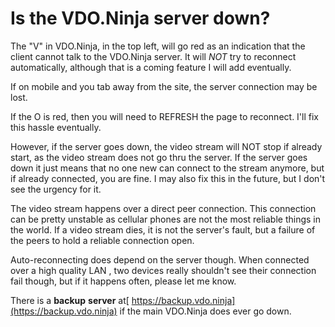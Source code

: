 # Is the VDO.Ninja server down?

The "V" in VDO.Ninja, in the top left, will go red as an indication that the client cannot talk to the VDO.Ninja server. It will _NOT_ try to reconnect automatically, although that is a coming feature I will add eventually.

If on mobile and you tab away from the site, the server connection may be lost.

If the O is red, then you will need to REFRESH the page to reconnect. I'll fix this hassle eventually.

However, if the server goes down, the video stream will NOT stop if already start, as the video stream does not go thru the server. If the server goes down it just means that no one new can connect to the stream anymore, but if already connected, you are fine. I may also fix this in the future, but I don't see the urgency for it.

The video stream happens over a direct peer connection. This connection can be pretty unstable as cellular phones are not the most reliable things in the world. If a video stream dies, it is not the server's fault, but a failure of the peers to hold a reliable connection open.

Auto-reconnecting does depend on the server though. When connected over a high quality LAN , two devices really shouldn't see their connection fail though, but if it happens often, please let me know.

There is a **backup** **server** at[ https://backup.vdo.ninja](https://backup.vdo.ninja) if the main VDO.Ninja does ever go down.
